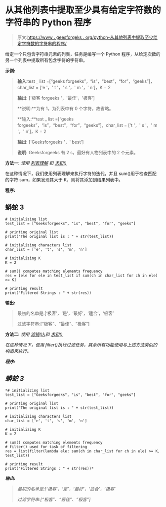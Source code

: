 # 从其他列表中提取至少具有给定字符数的字符串的 Python 程序

> 原文:[https://www . geesforgeks . org/python-从其他列表中提取至少给定字符数的字符串的程序/](https://www.geeksforgeeks.org/python-program-to-extract-strings-with-at-least-given-number-of-characters-from-other-list/)

给定一个只包含字符串元素的列表，任务是编写一个 Python 程序，从给定次数的另一个列表中提取所有包含字符的字符串。

**示例:**

> **输入**:test _ list =[“geeks forgeeks”，“is”，“best”，“for”，“geeks”]，char_list = ['e '，' t '，' s '，' m '，' n']，K = 2
> 
> **输出:** ['极客 forgeeks '，'最佳'，'极客']
> 
> **说明:**为有 1，为列表中有 0 个字符，故省略。
> 
> **输入:**test _ list =[“geeks forgeeks”，“is”，“best”，“for”，“geeks”]，char_list = ['t '，' s '，' m '，' n']，K = 2
> 
> **输出:** ['Geeksforgeeks '，' best']
> 
> **说明:** Geeksforgeeks 有 2 s，最好有人物列表中的 2 个元素。

**方法一:** *使用* [*列表理解*](https://www.geeksforgeeks.org/python-list-comprehension-and-slicing/) *和* [*求和()*](https://www.geeksforgeeks.org/sum-function-python/)

在这种情况下，我们使用列表理解来执行字符的迭代，并且 sum()用于检查匹配的字符 sum，如果发现其大于 K，则将其添加到结果列表中。

**程序:**

## 蟒蛇 3

```
# initializing list
test_list = ["Geeksforgeeks", "is", "best", "for", "geeks"]

# printing original list
print("The original list is : " + str(test_list))

# initializing characters list
char_list = ['e', 't', 's', 'm', 'n']

# initializing K
K = 2

# sum() computes matching elements frequency
res = [ele for ele in test_list if sum(ch in char_list for ch in ele) >= K]

# printing result
print("Filtered Strings : " + str(res))
```

**输出:**

> 最初的名单是:[‘极客’，‘是’，‘最好’，‘适合’，‘极客’
> 
> 过滤字符串:[“极客”、“最佳”、“极客”]

**方法二:** *使用* [*滤镜()*](https://www.geeksforgeeks.org/filter-in-python/)*[*λ*](https://www.geeksforgeeks.org/python-lambda/)*和* [*求和()*](https://www.geeksforgeeks.org/sum-function-python/)*

*在这种情况下，使用 filter()执行过滤任务，其余所有功能使用与上述方法类似的构造来执行。*

***程序:***

## *蟒蛇 3*

```
*# initializing list
test_list = ["Geeksforgeeks", "is", "best", "for", "geeks"]

# printing original list
print("The original list is : " + str(test_list))

# initializing characters list
char_list = ['e', 't', 's', 'm', 'n']

# initializing K
K = 2

# sum() computes matching elements frequency
# filter() used for task of filtering
res = list(filter(lambda ele: sum(ch in char_list for ch in ele) >= K, test_list))

# printing result
print("Filtered Strings : " + str(res))*
```

***输出:***

> *最初的名单是:[‘极客’，‘是’，‘最好’，‘适合’，‘极客’*
> 
> *过滤字符串:[“极客”、“最佳”、“极客”]*